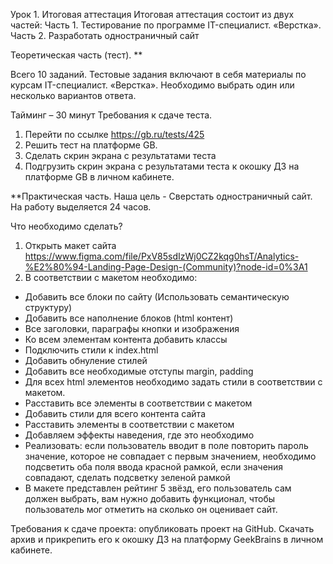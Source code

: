 Урок 1. Итоговая аттестация
Итоговая аттестация состоит из двух частей:
Часть 1. Тестирование по программе IT-специалист. «Верстка».
Часть 2. Разработать одностраничный сайт

Теоретическая часть (тест). **

Всего 10 заданий. Тестовые задания включают в себя материалы по курсам IT-специалист. «Верстка».
Необходимо выбрать один или несколько вариантов ответа.

Тайминг – 30 минут
Требования к сдаче теста.
1. Перейти по ссылке https://gb.ru/tests/425
2. Решить тест на платформе GB.
3. Сделать скрин экрана с результатами теста
4. Подгрузить скрин экрана с результатами теста к окошку ДЗ на платформе GB в личном кабинете.


**Практическая часть.
Наша цель - Сверстать одностраничный сайт.
На работу выделяется 24 часов.

Что необходимо сделать?
1. Открыть макет сайта https://www.figma.com/file/PxV85sdIzWj0CZ2kqg0hsT/Analytics-%E2%80%94-Landing-Page-Design-(Community)?node-id=0%3A1
2. В соответствии с макетом необходимо:
- Добавить все блоки по сайту (Использовать семантическую структуру)
- Добавить все наполнение блоков (html контент)
- Все заголовки, параграфы кнопки и изображения
- Ко всем элементам контента добавить классы
- Подключить стили к index.html
- Добавить обнуление стилей
- Добавить все необходимые отступы margin, padding
- Для всех html элементов необходимо задать стили в соответствии с макетом.
- Расставить все элементы в соответствии с макетом
- Добавить стили для всего контента сайта
- Расставить элементы в соответствии с макетом
- Добавляем эффекты наведения, где это необходимо
- Реализовать: если пользователь вводит в поле повторить пароль значение, которое не совпадает с первым значением, необходимо подсветить оба поля ввода красной рамкой, если значения совпадают, сделать подсветку зеленой рамкой
- В макете представлен рейтинг 5 звёзд, его пользователь сам должен выбрать, вам нужно добавить функционал, чтобы пользователь мог отметить на сколько он оценивает сайт.

Требования к сдаче проекта: опубликовать проект на GitHub. Скачать архив и прикрепить его к окошку ДЗ на платформу GeekBrains в личном кабинете.

